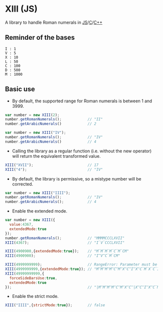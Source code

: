 # XIII (JS)
A library to handle Roman numerals in [JS](https://github.com/8HoLoN/XIII)/[C](https://github.com/8HoLoN/XIII/tree/master/C)/[C++](https://github.com/8HoLoN/XIII/tree/master/C%2B%2B)

## Reminder of the bases
```
I : 1
V : 5
X : 10
L : 50
C : 100
D : 500
M : 1000
```

## Basic use
* By default, the supported range for Roman numerals is between 1 and 3999.
```javascript
var number = new XIII(2);
number.getRomanNumerals();            // "II"
number.getArabicNumerals()            // 2
```
```javascript
var number = new XIII("IV");
number.getRomanNumerals();            // "IV"
number.getArabicNumerals()            // 4
```
* Calling the library as a regular function (i.e. without the new operator) will return the equivalent transformed value.
```javascript
XIII("XVII");                         // 17
XIII("4");                            // "IV"
```
* By default, the library is permissive, so a mistype number will be corrected.
```javascript
var number = new XIII("IIII");
number.getRomanNumerals();            // "IV"
number.getArabicNumerals();           // 4
```
* Enable the extended mode.
```javascript
var number = new XIII({
  value:4367,
  extendedMode:true
});
number.getRomanNumerals();            // "MMMMCCCLXVII"
XIII(4367);                           // "I̅V̅CCCLXVII"
```
```javascript
XIII(4900900,{extendedMode:true});    // "M̅M̅M̅M̅C̅M̅CM"
XIII(4900900);                        // "I̿V̿C̅M̅CM"
```
```javascript
XIII(4999999999);                     // RangeError: Parameter must be between 1 and 3999999999
XIII(4999999999,{extendedMode:true}); // "M̿M̿M̿M̿C̿M̿X̿C̿I̿X̿C̅M̅X̅C̅I̅X̅CMXCIX"
XIII(49999999999,{
  forceSideBarsUse:true,
  extendedMode:true
});                                   // "|M̿M̿M̿M̿C̿M̿X̿C̿|X̿C̿I̿X̿C̅M̅X̅C̅I̅X̅CMXCIX"
```

* Enable the strict mode.
```javascript
XIII("IIII",{strictMode:true});       // false
```
